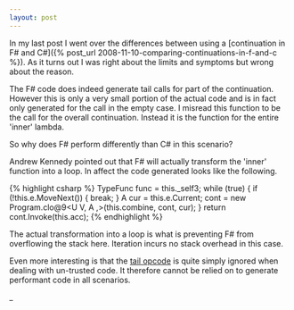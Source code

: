 ```yaml
---
layout: post
---
```

In my last post I went over the differences between using a [continuation in F# and C#]({% post_url 2008-11-10-comparing-continuations-in-f-and-c %}).  As it turns out I was right about the limits and symptoms but wrong about the reason.

The F# code does indeed generate tail calls for part of the continuation.  However this is only a very small portion of the actual code and is in fact only generated for the call in the empty case.  I misread this function to be the call for the overall continuation.  Instead it is the function for the entire 'inner' lambda.

So why does F# perform differently than C# in this scenario?

Andrew Kennedy pointed out that F# will actually transform the 'inner' function into a loop.  In affect the code generated looks like the following.

{% highlight csharp %}
TypeFunc func = this._self3;
while (true)
{
    if (!this.e.MoveNext())
    {
        break;
    }
    A cur = this.e.Current;
    cont = new Program.clo@9<U V, A ,>(this.combine, cont, cur);
}
return cont.Invoke(this.acc);
{% endhighlight %}

The actual transformation into a loop is what is preventing F# from overflowing the stack here.  Iteration incurs no stack overhead in this case.

Even more interesting is that the [tail opcode](http://msdn.microsoft.com/en-us/library/system.reflection.emit.opcodes.tailcall\(VS.71\).aspx) is quite simply ignored when dealing with un-trusted code.  It therefore cannot be relied on to generate performant code in all scenarios.

_

